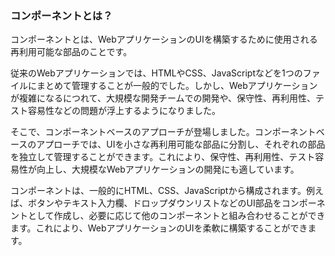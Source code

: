 ### コンポーネントとは？

コンポーネントとは、WebアプリケーションのUIを構築するために使用される再利用可能な部品のことです。

従来のWebアプリケーションでは、HTMLやCSS、JavaScriptなどを1つのファイルにまとめて管理することが一般的でした。しかし、Webアプリケーションが複雑になるにつれて、大規模な開発チームでの開発や、保守性、再利用性、テスト容易性などの問題が浮上するようになりました。

そこで、コンポーネントベースのアプローチが登場しました。コンポーネントベースのアプローチでは、UIを小さな再利用可能な部品に分割し、それぞれの部品を独立して管理することができます。これにより、保守性、再利用性、テスト容易性が向上し、大規模なWebアプリケーションの開発にも適しています。

コンポーネントは、一般的にHTML、CSS、JavaScriptから構成されます。例えば、ボタンやテキスト入力欄、ドロップダウンリストなどのUI部品をコンポーネントとして作成し、必要に応じて他のコンポーネントと組み合わせることができます。これにより、WebアプリケーションのUIを柔軟に構築することができます。

